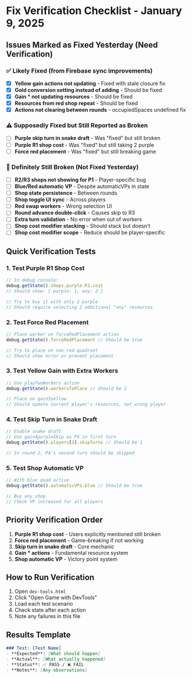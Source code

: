 # Fix Verification Checklist - January 9, 2025

## Issues Marked as Fixed Yesterday (Need Verification)

### ✅ Likely Fixed (from Firebase sync improvements)
- [x] **Yellow gain actions not updating** - Fixed with stale closure fix
- [x] **Gold conversion setting instead of adding** - Should be fixed
- [x] **Gain * not updating resources** - Should be fixed  
- [x] **Resources from red shop repeat** - Should be fixed
- [x] **Actions not clearing between rounds** - occupiedSpaces undefined fix

### ⚠️ Supposedly Fixed but Still Reported as Broken
- [ ] **Purple skip turn in snake draft** - Was "fixed" but still broken
- [ ] **Purple R1 shop cost** - Was "fixed" but still taking 2 purple
- [ ] **Force red placement** - Was "fixed" but still breaking game

### 🔴 Definitely Still Broken (Not Fixed Yesterday)
- [ ] **R2/R3 shops not showing for P1** - Player-specific bug
- [ ] **Blue/Red automatic VP** - Despite automaticVPs in state
- [ ] **Shop state persistence** - Between rounds
- [ ] **Shop toggle UI sync** - Across players
- [ ] **Red swap workers** - Wrong selection UI
- [ ] **Round advance double-click** - Causes skip to R3
- [ ] **Extra turn validation** - No error when out of workers
- [ ] **Shop cost modifier stacking** - Should stack but doesn't
- [ ] **Shop cost modifier scope** - Reduce should be player-specific

## Quick Verification Tests

### 1. Test Purple R1 Shop Cost
```javascript
// In debug console:
debug.getState().shops.purple.R1.cost
// Should show: { purple: 1, any: 2 }

// Try to buy it with only 2 purple
// Should require selecting 2 additional "any" resources
```

### 2. Test Force Red Placement
```javascript
// Place worker on forceRedPlacement action
debug.getState().forceRedPlacement // Should be true

// Try to place on non-red quadrant
// Should show error or prevent placement
```

### 3. Test Yellow Gain with Extra Workers
```javascript
// Use playTwoWorkers action
debug.getState().workersToPlace // Should be 2

// Place on gain3yellow
// Should update current player's resources, not wrong player
```

### 4. Test Skip Turn in Snake Draft
```javascript
// Enable snake draft
// Use gain4purpleSkip as P4 in first turn
debug.getState().players[3].skipTurns // Should be 1

// In round 2, P4's second turn should be skipped
```

### 5. Test Shop Automatic VP
```javascript
// With blue quad active
debug.getState().automaticVPs.blue // Should be true

// Buy any shop
// Check VP increased for all players
```

## Priority Verification Order

1. **Purple R1 shop cost** - Users explicitly mentioned still broken
2. **Force red placement** - Game-breaking if not working
3. **Skip turn in snake draft** - Core mechanic
4. **Gain * actions** - Fundamental resource system
5. **Shop automatic VP** - Victory point system

## How to Run Verification

1. Open `dev-tools.html`
2. Click "Open Game with DevTools"
3. Load each test scenario
4. Check state after each action
5. Note any failures in this file

## Results Template

```markdown
### Test: [Test Name]
- **Expected**: [What should happen]
- **Actual**: [What actually happened]
- **Status**: ✅ PASS / ❌ FAIL
- **Notes**: [Any observations]
```